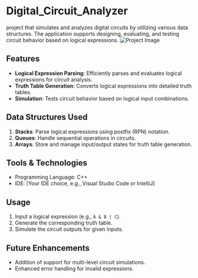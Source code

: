 # Digital_Circuit_Analyzer
project that simulates and analyzes digital circuits by utilizing various data structures. The application supports designing, evaluating, and testing circuit behavior based on logical expressions.
![Project Image](path/to/your/image.png)  

## Features  
- **Logical Expression Parsing**: Efficiently parses and evaluates logical expressions for circuit analysis.  
- **Truth Table Generation**: Converts logical expressions into detailed truth tables.  
- **Simulation**: Tests circuit behavior based on logical input combinations.  

## Data Structures Used  
1. **Stacks**: Parse logical expressions using postfix (RPN) notation.  
2. **Queues**: Handle sequential operations in circuits.  
3. **Arrays**: Store and manage input/output states for truth table generation.  

## Tools & Technologies  
- Programming Language: C++  
- IDE: [Your IDE choice, e.g., Visual Studio Code or IntelliJ]  

## Usage  
1. Input a logical expression (e.g., `A & B | C`).  
2. Generate the corresponding truth table.  
3. Simulate the circuit outputs for given inputs.  

## Future Enhancements  
- Addition of support for multi-level circuit simulations.  
- Enhanced error handling for invalid expressions.  
